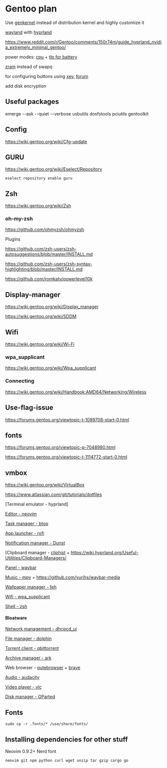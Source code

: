 # Gentoo plan

Use [genkernel](https://wiki.gentoo.org/wiki/Genkernel) instead of distribution kernel and highly customize it

[wayland](https://wiki.gentoo.org/wiki/Wayland) with [hyprland](https://wiki.gentoo.org/wiki/Hyprland)

https://www.reddit.com/r/Gentoo/comments/150r74m/guide_hyprland_nvidia_extremely_minimal_gentoo/

power modes: [cpu](https://github.com/AdnanHodzic/auto-cpufreq) + [tlp for battery](https://wiki.gentoo.org/wiki/Power_management/Guide)

[zram](https://wiki.gentoo.org/wiki/Zram) instead of swapq

for configuring buttons using [xev](https://packages.gentoo.org/packages/x11-apps/xev), [forum](https://forums.gentoo.org/viewtopic-p-6909782.html)

add disk encryption 


## Useful packages

emerge --ask --quiet --verbose usbutils dosfstools pciutils gentoolkit

## Config

https://wiki.gentoo.org/wiki/Cfg-update

## GURU

https://wiki.gentoo.org/wiki/Eselect/Repository

    eselect repository enable guru

## Zsh

https://wiki.gentoo.org/wiki/Zsh

### oh-my-zsh

https://github.com/ohmyzsh/ohmyzsh

Plugins

https://github.com/zsh-users/zsh-autosuggestions/blob/master/INSTALL.md

https://github.com/zsh-users/zsh-syntax-highlighting/blob/master/INSTALL.md

https://github.com/romkatv/powerlevel10k


## Display-manager

https://wiki.gentoo.org/wiki/Display_manager

https://wiki.gentoo.org/wiki/SDDM

## Wifi

https://wiki.gentoo.org/wiki/Wi-Fi

### wpa_supplicant

https://wiki.gentoo.org/wiki/Wpa_supplicant

### Connecting

https://wiki.gentoo.org/wiki/Handbook:AMD64/Networking/Wireless

## Use-flag-issue

https://forums.gentoo.org/viewtopic-t-1089708-start-0.html

## fonts

https://forums.gentoo.org/viewtopic-p-7048980.html

https://forums.gentoo.org/viewtopic-t-1114772-start-0.html

## vmbox

https://wiki.gentoo.org/wiki/VirtualBox






https://www.atlassian.com/git/tutorials/dotfiles

[Terminal emulator - hyprland]

[Editor - neovim](https://wiki.gentoo.org/wiki/Neovim)

[Task manager - btop](https://wiki.gentoo.org/wiki/Btop)
 
[App launcher - rofi](https://packages.gentoo.org/packages/x11-misc/rofi)

[Notification manager - Dunst](https://wiki.gentoo.org/wiki/Dunst) 
 
[Clipboard manager - [cliphist](https://gpo.zugaina.org/gui-apps/cliphist) + https://wiki.hyprland.org/Useful-Utilities/Clipboard-Managers/  

[Panel - waybar](https://wiki.gentoo.org/wiki/Waybar)

[Music - mpv](https://wiki.gentoo.org/wiki/Mpv) + https://github.com/yurihs/waybar-media
  
[Wallpaper manager - feh](https://wiki.gentoo.org/wiki/Feh)

[Wifi - wpa_supplicant](https://wiki.gentoo.org/wiki/Wpa_supplicant)  

[Shell - zsh](https://wiki.gentoo.org/wiki/Zsh)

#### Bloatware 
[Network management - dhcpcd_ui](https://wiki.gentoo.org/wiki/Dhcpcd-ui)  

[File manager - dolphin](https://wiki.gentoo.org/wiki/Dolphin)  

[Torrent client - qbittorrent](https://wiki.gentoo.org/wiki/QBittorrent)  

[Archive manager - ark](https://packages.gentoo.org/packages/kde-apps/ark)  

Web browser - [qutebrowser](https://wiki.gentoo.org/wiki/Qutebrowser) + [brave](https://wiki.gentoo.org/wiki/Brave)  

[Audio - audacity](https://wiki.gentoo.org/wiki/Audacity)  

[Video player - vlc](https://wiki.gentoo.org/wiki/VLC)
 
[Disk manager - GParted](https://wiki.gentoo.org/wiki/User:Maffblaster/Drafts/Gparted) 


## Fonts

    sudo cp -r .fonts/* /use/share/fonts/


## Installing dependencies for other stuff


Neovim 0.9.2+
Nerd font

    neovim git npm python curl wget unzip tar gzip cargo go


